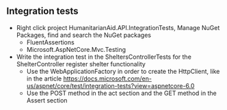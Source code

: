 ## Integration tests
* Right click project HumanitarianAid.API.IntegrationTests, Manage NuGet Packages, find and search the NuGet packages
  * FluentAssertions
  * Microsoft.AspNetCore.Mvc.Testing
* Write the integration test in the SheltersControllerTests for the ShelterController register shelter functionality
  * Use the WebApplicationFactory in order to create the HttpClient, like in the article https://docs.microsoft.com/en-us/aspnet/core/test/integration-tests?view=aspnetcore-6.0
  * Use the POST method in the act section and the GET method in the Assert section 
